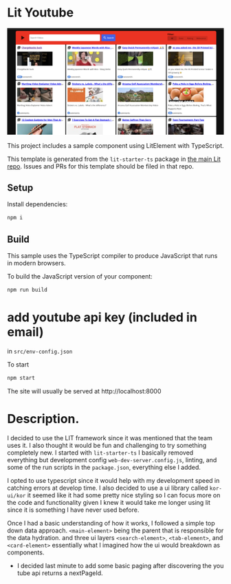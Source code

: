 # Lit Youtube

![image description](./src//assets//snapshot.png)

This project includes a sample component using LitElement with TypeScript.

This template is generated from the `lit-starter-ts` package in [the main Lit
repo](https://github.com/lit/lit). Issues and PRs for this template should be
filed in that repo.

## Setup

Install dependencies:

```bash
npm i
```

## Build

This sample uses the TypeScript compiler to produce JavaScript that runs in modern browsers.

To build the JavaScript version of your component:

```bash
npm run build
```

# add youtube api key (included in email)

in `src/env-config.json`

To start

```bash
npm start
```

The site will usually be served at http://localhost:8000

# Description.

I decided to use the LIT framework since it was mentioned that the team uses it. I also thought it would be fun and challenging to try something completely new. I started with `lit-starter-ts` I basically removed everything but development config `web-dev-server.config.js`, linting, and some of the run scripts in the `package.json`, everything else I added.

I opted to use typescript since it would help with my development speed in catching errors at develop time. I also decided to use a ui library called `kor-ui/kor` it seemed like it had some pretty nice styling so I can focus more on the code and functionality given I knew it would take me longer using lit since it is something I have never used before.

Once I had a basic understanding of how it works,
I followed a simple top down data approach.
`<main-element>` being the parent that is responsible for the data hydration.
and three ui layers `<search-element>`, `<tab-element>`, and `<card-element>`
essentially what I imagined how the ui would breakdown as components.

- I decided last minute to add some basic paging after discovering the you tube api returns a nextPageId.
